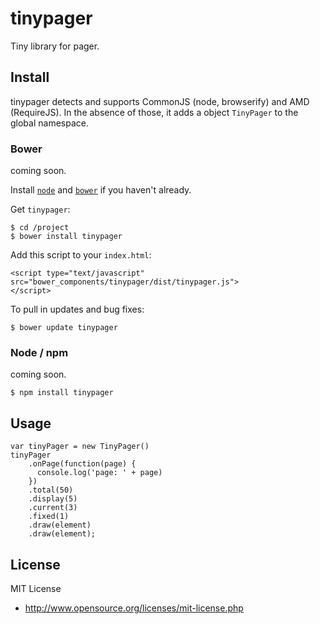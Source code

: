 # tinypager

Tiny library for pager.

## Install

tinypager detects and supports CommonJS (node, browserify) and AMD (RequireJS). In the absence of those, it adds a object `TinyPager` to the global namespace.

### Bower

coming soon.

Install [`node`](https://nodejs.org/download/) and [`bower`](http://bower.io/) if you haven't already.

Get `tinypager`:

```
$ cd /project
$ bower install tinypager
```

Add this script to your `index.html`:

```
<script type="text/javascript" src="bower_components/tinypager/dist/tinypager.js">
</script>
```

To pull in updates and bug fixes:

```
$ bower update tinypager
```

### Node / npm

coming soon.

```
$ npm install tinypager
```

## Usage

```
var tinyPager = new TinyPager()
tinyPager
	.onPage(function(page) {
	  console.log('page: ' + page)
	})
	.total(50)
	.display(5)
	.current(3)
	.fixed(1)
	.draw(element)
	.draw(element);

```

## License

MIT License

* http://www.opensource.org/licenses/mit-license.php
